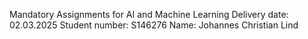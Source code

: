 Mandatory Assignments for AI and Machine Learning
Delivery date: 02.03.2025
Student number: S146276 
Name: Johannes Christian Lind
